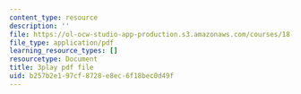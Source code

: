 ```yaml
---
content_type: resource
description: ''
file: https://ol-ocw-studio-app-production.s3.amazonaws.com/courses/18-01sc-single-variable-calculus-fall-2010/b257b2e197cf8728e8ec6f18bec0d49f_5q_3FDOkVRQ.pdf
file_type: application/pdf
learning_resource_types: []
resourcetype: Document
title: 3play pdf file
uid: b257b2e1-97cf-8728-e8ec-6f18bec0d49f
---
```

